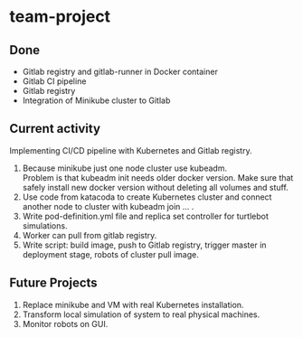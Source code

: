 # team-project  
## Done
- Gitlab registry and gitlab-runner in Docker container  
- Gitlab CI pipeline  
- Gitlab registry  
- Integration of Minikube cluster to Gitlab  
## Current activity  
Implementing CI/CD pipeline with Kubernetes and Gitlab registry.  
1. Because minikube just one node cluster use kubeadm.  
Problem is that kubeadm init needs older docker version. Make sure that safely install new docker version without deleting all volumes and stuff.  
2. Use code from katacoda to create Kubernetes cluster and connect another node to cluster with kubeadm join ... .  
3. Write pod-definition.yml file and replica set controller for turtlebot simulations.  
4. Worker can pull from gitlab registry.  
5. Write script: build image, push to Gitlab registry, trigger master in deployment stage, robots of cluster pull image.  
## Future Projects
1. Replace minikube and VM with real Kubernetes installation.  
2. Transform local simulation of system to real physical machines.  
3. Monitor robots on GUI.
